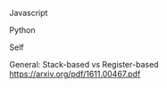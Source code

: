 Javascript

Python

Self

General:
Stack-based vs Register-based
https://arxiv.org/pdf/1611.00467.pdf


